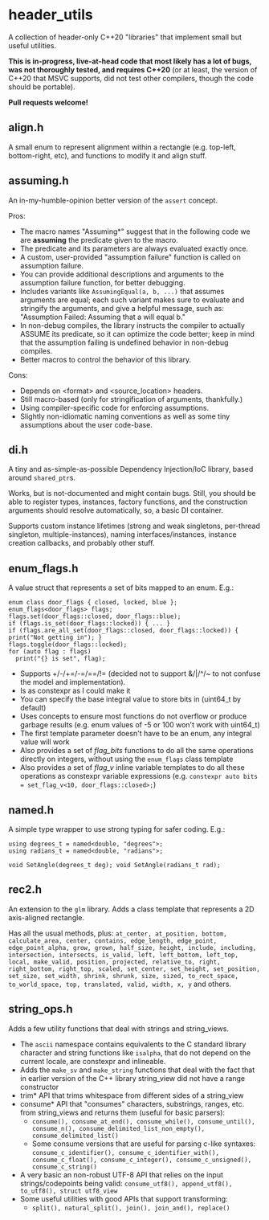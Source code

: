 # header_utils

A collection of header-only C++20 "libraries" that implement small but useful utilities.

**This is in-progress, live-at-head code that most likely has a lot of bugs, was not thoroughly tested, and requires C++20** (or at least, the version of C++20 that MSVC supports, did not test other compilers, though the code should be portable).

**Pull requests welcome!**

## align.h

A small enum to represent alignment within a rectangle (e.g. top-left, bottom-right, etc), and functions to modify it and align stuff.

## assuming.h

An in-my-humble-opinion better version of the `assert` concept.

Pros:
* The macro names "Assuming*" suggest that in the following code we are **assuming** the predicate given to the macro.
* The predicate and its parameters are always evaluated exactly once.
* A custom, user-provided "assumption failure" function is called on assumption failure.
* You can provide additional descriptions and arguments to the assumption failure function, for better debugging.
* Includes variants like `AssumingEqual(a, b, ...)` that assumes arguments are equal; each such variant makes sure to evaluate and stringify the arguments, and give a helpful message, such as: "Assumption Failed: Assuming that a will equal b."
* In non-debug compiles, the library instructs the compiler to actually ASSUME its predicate, so it can optimize the code better; keep in mind that the assumption failing is undefined behavior in non-debug compiles.
* Better macros to control the behavior of this library.

Cons:
* Depends on \<format\> and \<source_location\> headers.
* Still macro-based (only for stringification of arguments, thankfully.)
* Using compiler-specific code for enforcing assumptions.
* Slightly non-idiomatic naming conventions as well as some tiny assumptions about the user code-base.

## di.h

A tiny and as-simple-as-possible Dependency Injection/IoC library, based around `shared_ptr`s.

Works, but is not-documented and might contain bugs. Still, you should be able to register types, instances, factory functions, 
and the construction arguments should resolve automatically, so, a basic DI container.

Supports custom instance lifetimes (strong and weak singletons, per-thread singleton, multiple-instances), naming interfaces/instances, instance creation callbacks, and probably other stuff.

## enum_flags.h

A value struct that represents a set of bits mapped to an enum. E.g.:

    enum class door_flags { closed, locked, blue };
    enum_flags<door_flags> flags;
    flags.set(door_flags::closed, door_flags::blue);
    if (flags.is_set(door_flags::locked)) { ... }
    if (flags.are_all_set(door_flags::closed, door_flags::locked)) { print("Not getting in"); }
    flags.toggle(door_flags::locked);
    for (auto flag : flags)
      print("{} is set", flag);
    
* Supports +/-/+=/-=/==/!= (decided not to support &/|/^/~ to not confuse the model and implementation).
* Is as constexpr as I could make it
* You can specify the base integral value to store bits in (uint64_t by default)
* Uses concepts to ensure most functions do not overflow or produce garbage results (e.g. enum values of -5 or 100 won't work with uint64_t)
* The first template parameter doesn't have to be an enum, any integral value will work
* Also provides a set of *flag_bits* functions to do all the same operations directly on integers, without using the `enum_flags` class template
* Also provides a set of *flag_v* inline variable templates to do all these operations as constexpr variable expressions (e.g. `constexpr auto bits = set_flag_v<10, door_flags::closed>;`)

## named.h

A simple type wrapper to use strong typing for safer coding. E.g.:

    using degrees_t = named<double, "degrees">;
    using radians_t = named<double, "radians">;
    
    void SetAngle(degrees_t deg); void SetAngle(radians_t rad);

## rec2.h

An extension to the `glm` library. Adds a class template that represents a 2D axis-aligned rectangle.

Has all the usual methods, plus: `at_center, at_position, bottom, calculate_area, center, contains, edge_length, edge_point, edge_point_alpha, grow, grown, half_size, height, include, including, intersection, intersects, is_valid, left, left_bottom, left_top, local, make_valid, position, projected, relative_to, right, right_bottom, right_top, scaled, set_center, set_height, set_position, set_size, set_width, shrink, shrunk, size, sized, to_rect_space, to_world_space, top, translated, valid, width, x, y` and others.

## string_ops.h

Adds a few utility functions that deal with strings and string_views.

* The `ascii` namespace contains equivalents to the C standard library character and string functions like `isalpha`, that do not depend on the current locale, are constexpr and inlineable.
* Adds the `make_sv` and `make_string` functions that deal with the fact that in earlier version of the C++ library string_view did not have a range constructor
* trim* API that trims whitespace from different sides of a string_view
* consume* API that "consumes" characters, substrings, ranges, etc. from string_views and returns them (useful for basic parsers):
    * `consume(), consume_at_end(), consume_while(), consume_until(), consume_n(), consume_delimited_list_non_empty(), consume_delimited_list()`
    * Some consume versions that are useful for parsing c-like syntaxes: `consume_c_identifier(), consume_c_identifier_with(), consume_c_float(), consume_c_integer(), consume_c_unsigned(), consume_c_string()`
* A very basic an non-robust UTF-8 API that relies on the input strings/codepoints being valid: `consume_utf8(), append_utf8(), to_utf8(), struct utf8_view`
* Some useful utilities with good APIs that support transforming:
    * `split(), natural_split(), join(), join_and(), replace()`

